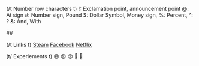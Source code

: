 (/t Number row characters t)
!: Exclamation point, announcement point
@: At sign
#: Number sign, Pound
$: Dollar Symbol, Money sign, 
%: Percent, 
^: ?
&: And, With

\#\#

(/t Links t)
[Steam](https://steamcommunity.com/)
[Facebook](https://faceboom.com/)
[Netflix](https://netflix.com/)

(t/ Experiements t)
😄
😠
😢
🧠
👀
